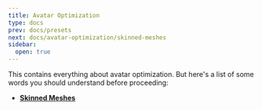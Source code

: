 ```yaml
---
title: Avatar Optimization
type: docs
prev: docs/presets
next: docs/avatar-optimization/skinned-meshes
sidebar:
  open: true
---
```


This contains everything about avatar optimization. But here's a list of some words you should understand before proceeding:
- [**Skinned Meshes**](skinned-meshes)